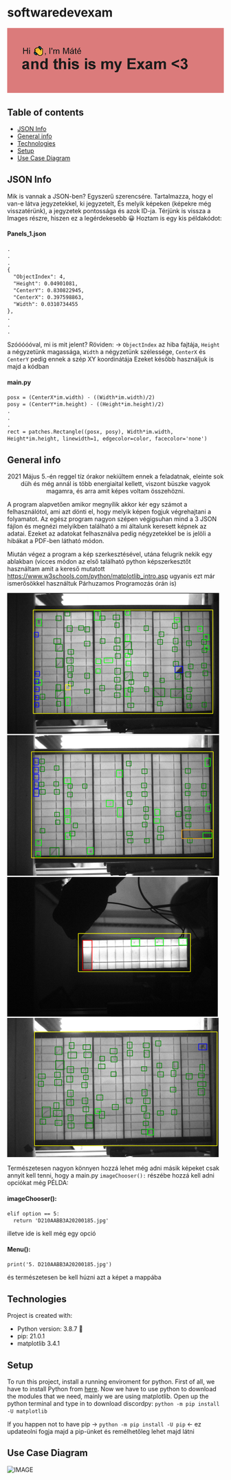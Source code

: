 # softwaredevexam
![header](header_exam.png)
## Table of contents
* [JSON Info](#json-info)
* [General info](#general-info)
* [Technologies](#technologies)
* [Setup](#setup)
* [Use Case Diagram](#usecase)

## JSON Info
Mik is vannak a JSON-ben? Egyszerű szerencsére. Tartalmazza, hogy el van-e látva jegyzetekkel, ki jegyzetelt, És melyik képeken (képekre még visszatérünk), a jegyzetek pontossága és azok ID-ja.
Térjünk is vissza a Images részre, hiszen ez a legérdekesebb 😀
Hoztam is egy kis példakódot: 

<h4>Panels_1.json</h4>
  
```
.
.
.
{
  "ObjectIndex": 4,
  "Height": 0.04901081,
  "CenterY": 0.830822945,
  "CenterX": 0.397598863,
  "Width": 0.0310734455
},
.
.
.
```
Szóóóóóval, mi is mit jelent? Röviden: -> `ObjectIndex` az hiba fajtája, `Height` a négyzetünk magassága, `Width` a négyzetünk szélessége, `CenterX` és `CenterY` pedig ennek a szép XY koordinátája
Ezeket később használjuk is majd a kódban

<h4>main.py</h4>

```
posx = (CenterX*im.width) - ((Width*im.width)/2)
posy = (CenterY*im.height) - ((Height*im.height)/2)
.
.
.
rect = patches.Rectangle((posx, posy), Width*im.width, Height*im.height, linewidth=1, edgecolor=color, facecolor='none')
```           


## General info
<p align="center">
2021 Május 5.-én reggel tíz órakor nekiültem ennek a feladatnak, eleinte sok düh és még annál is több energiaital kellett, viszont büszke vagyok magamra, és arra amit képes voltam összehözni.

A program alapvetően amikor megnyílik akkor kér egy számot a felhasználótol, ami azt dönti el, hogy melyik képen fogjuk végrehajtani a folyamatot.
Az egész program nagyon szépen végigsuhan mind a 3 JSON fájlon és megnézi melyikben található  a mi általunk keresett képnek az adatai. Ezeket az adatokat felhasználva pedig négyzetekkel be is jelöli a hibákat a PDF-ben látható módon.

Miután végez a program a kép szerkesztésével, utána felugrik nekik egy ablakban (vicces módon az első található python képszerkesztőt használtam amit a kereső mutatott https://www.w3schools.com/python/matplotlib_intro.asp ugyanis ezt már ismerősökkel használtuk Párhuzamos Programozás órán is)

![IMAGE](Figure_1.png)
![IMAGE](Figure_2.png)
![IMAGE](Figure_3.png)
![IMAGE](Figure_4.png)

Természetesen nagyon könnyen hozzá lehet még adni másik képeket csak annyit kell tenni, hogy a main.py `imageChooser():` részébe hozzá kell adni opciókat még
PÉLDA:

<h4>imageChooser():</h4>

```
elif option == 5:
  return 'D210AABB3A20200185.jpg'
```
illetve ide is kell még egy opció

<h4>Menu():</h4>

```
print('5. D210AABB3A20200185.jpg')
```
és természetesen be kell húzni azt a képet a mappába

</p>

## Technologies
Project is created with:
* Python version: 3.8.7 :snake:
* pip: 21.0.1
* matplotlib 3.4.1


## Setup
To run this project, install a running enviroment for python.
First of all, we have to install Python from [here](https://www.python.org/ftp/python/3.9.2/python-3.9.2-amd64.exe).
Now we have to use python to download the modules that we need, mainly we are using matplotlib. 
Open up the python terminal and type in to download discordpy: `python -m pip install -U matplotlib`

If you happen not to have pip -> `python -m pip install -U pip` <- ez updateolni fogja majd a pip-ünket és remélhetőleg lehet majd látni


## Use Case Diagram
![IMAGE](.png)
